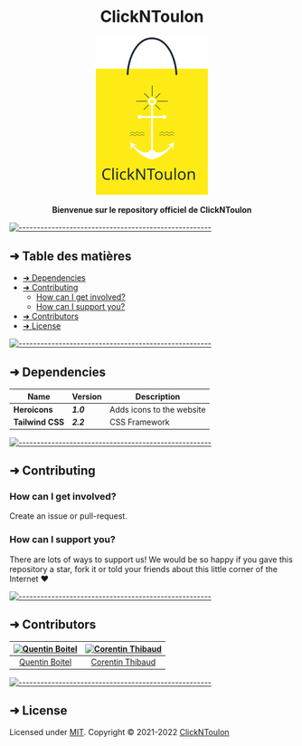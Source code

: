 <h1 align="center">ClickNToulon</h1>
<p align="center">
  <img src="https://raw.githubusercontent.com/ClickNToulon/clickntoulon/main/public/images/clickntoulon.svg?token=ANBFW6SAS7FYR2OWQLYP6RDBU7RSQ" alt="Logo" width="200" height="auto" />
</p>
<p align="center">
  <b>Bienvenue sur le repository officiel de ClickNToulon</b><br>
</p>


[![-----------------------------------------------------](https://raw.githubusercontent.com/andreasbm/readme/master/assets/lines/water.png)](#table-of-contents)

## ➜ Table des matières

* [➜ Dependencies](#-dependencies)
* [➜ Contributing](#-contributing)
    * [How can I get involved?](#how-can-i-get-involved)
    * [How can I support you?](#how-can-i-support-you)
* [➜ Contributors](#-contributors)
* [➜ License](#-license)


[![-----------------------------------------------------](https://raw.githubusercontent.com/andreasbm/readme/master/assets/lines/water.png)](#dependencies)

## ➜ Dependencies


| Name             | Version    | Description                 |
|------------------|------------|-----------------------------|
| **Heroicons**    | **_1.0_**  | Adds icons to the website   |
| **Tailwind CSS** | **_2.2_**  | CSS Framework               |



[![-----------------------------------------------------](https://raw.githubusercontent.com/andreasbm/readme/master/assets/lines/water.png)](#contributing)

## ➜ Contributing

### How can I get involved?

Create an issue or pull-request.

### How can I support you?

There are lots of ways to support us! We would be so happy if you gave this repository a star, fork it or told your friends about this little corner of the Internet ❤️

[![-----------------------------------------------------](https://raw.githubusercontent.com/andreasbm/readme/master/assets/lines/water.png)](#contributors)

## ➜ Contributors


| [<img alt="Quentin Boitel" src="https://avatars0.githubusercontent.com/u/54680442?v=4" width="100">](https://github.com/qbtl) | [<img alt="Corentin Thibaud" src="https://avatars.githubusercontent.com/u/74668473?v=4" width="100">](https://github.com/corentinthibaud) |
|:--------------------------------------------------:|:--------------------------------------------------:|
| [Quentin Boitel](https://github.com/qbtl)        | [Corentin Thibaud](https://github.com/corentinthibaud) |


[![-----------------------------------------------------](https://raw.githubusercontent.com/andreasbm/readme/master/assets/lines/water.png)](#license)

## ➜ License

Licensed under [MIT](https://opensource.org/licenses/MIT).
Copyright © 2021-2022 [ClickNToulon](https://clickntoulon.fr)
